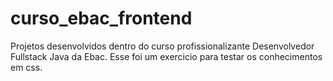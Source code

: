 # curso_ebac_frontend
Projetos desenvolvidos dentro do curso profissionalizante Desenvolvedor Fullstack Java da Ebac.
Esse foi um exercicio para testar os conhecimentos em css.

